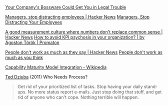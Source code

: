 
[Your Company's Bossware Could Get You in Legal Trouble](https://www.kolide.com/blog/your-company-s-bossware-could-get-you-in-legal-trouble)

[Managers, stop distracting employees | Hacker News](https://news.ycombinator.com/item?id=35400760)
[Managers, Stop Distracting Your Employees](https://hbr.org/2023/01/managers-stop-distracting-your-employees)

[A good measurement culture where numbers don't replace common sense | Hacker News](https://news.ycombinator.com/item?id=37220667)
[How to avoid KPI psychosis in your organization? | by Ágoston Török | Promaton](https://blog.promaton.com/how-to-avoid-kpi-psychosis-in-your-organization-5ffc83967f2b)

[People don't work as much as they say | Hacker News](https://news.ycombinator.com/item?id=30123096)
[People don't work as much as you think](https://drmaciver.substack.com/p/people-dont-work-as-much-as-you-think)

[Capability Maturity Model Integration - Wikipedia](https://en.m.wikipedia.org/wiki/Capability_Maturity_Model_Integration)

[Ted Dziuba](http://widgetsandshit.com/teddziuba/2011/12/process.html)
(2011) Who Needs Process?
> Get rid of your prioritized list of tasks. Stop having your daily stand-ups. No more status report e-mails. Just stop doing that stuff, and get rid of anyone who can't cope. Nothing terrible will happen.
